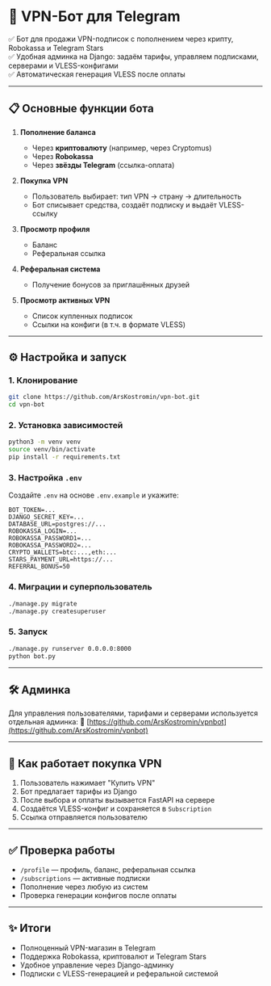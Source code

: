 
# 🤖 VPN-Бот для Telegram

✅ Бот для продажи VPN-подписок с пополнением через крипту, Robokassa и Telegram Stars  
✅ Удобная админка на Django: задаём тарифы, управляем подписками, серверами и VLESS-конфигами  
✅ Автоматическая генерация VLESS после оплаты  

---

## 📋 Основные функции бота

1. **Пополнение баланса**
   - Через **криптовалюту** (например, через Cryptomus)
   - Через **Robokassa**
   - Через **звёзды Telegram** (ссылка-оплата)

2. **Покупка VPN**
   - Пользователь выбирает: тип VPN → страну → длительность
   - Бот списывает средства, создаёт подписку и выдаёт VLESS-ссылку

3. **Просмотр профиля**
   - Баланс
   - Реферальная ссылка

4. **Реферальная система**
   - Получение бонусов за приглашённых друзей

5. **Просмотр активных VPN**
   - Список купленных подписок
   - Ссылки на конфиги (в т.ч. в формате VLESS)

---

## ⚙️ Настройка и запуск

### 1. Клонирование

```bash
git clone https://github.com/ArsKostromin/vpn-bot.git
cd vpn-bot
````

### 2. Установка зависимостей

```bash
python3 -m venv venv
source venv/bin/activate
pip install -r requirements.txt
```

### 3. Настройка `.env`

Создайте `.env` на основе `.env.example` и укажите:

```dotenv
BOT_TOKEN=...
DJANGO_SECRET_KEY=...
DATABASE_URL=postgres://...
ROBOKASSA_LOGIN=...
ROBOKASSA_PASSWORD1=...
ROBOKASSA_PASSWORD2=...
CRYPTO_WALLETS=btc:...,eth:...
STARS_PAYMENT_URL=https://...
REFERRAL_BONUS=50
```

### 4. Миграции и суперпользователь

```bash
./manage.py migrate
./manage.py createsuperuser
```

### 5. Запуск

```bash
./manage.py runserver 0.0.0.0:8000
python bot.py
```

---

## 🛠 Админка

Для управления пользователями, тарифами и серверами используется отдельная админка:
🔗 [https://github.com/ArsKostromin/vpnbot](https://github.com/ArsKostromin/vpnbot)

---

## 🔄 Как работает покупка VPN

1. Пользователь нажимает "Купить VPN"
2. Бот предлагает тарифы из Django
3. После выбора и оплаты вызывается FastAPI на сервере
4. Создаётся VLESS-конфиг и сохраняется в `Subscription`
5. Ссылка отправляется пользователю

---

## ✅ Проверка работы

* `/profile` — профиль, баланс, реферальная ссылка
* `/subscriptions` — активные подписки
* Пополнение через любую из систем
* Проверка генерации конфигов после оплаты

---

## ✨ Итоги

* Полноценный VPN-магазин в Telegram
* Поддержка Robokassa, криптовалют и Telegram Stars
* Удобное управление через Django-админку
* Подписки с VLESS-генерацией и реферальной системой

```
```
